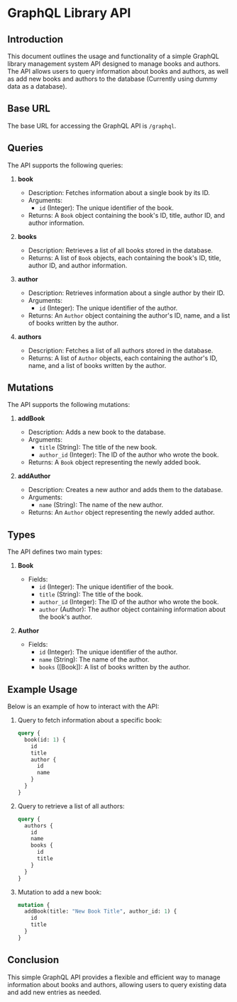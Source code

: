 # GraphQL Library API

## Introduction

This document outlines the usage and functionality of a simple GraphQL library management system API designed to manage books and authors. The API allows users to query information about books and authors, as well as add new books and authors to the database (Currently using dummy data as a database).

## Base URL

The base URL for accessing the GraphQL API is `/graphql`.

## Queries

The API supports the following queries:

1. **book**

   - Description: Fetches information about a single book by its ID.
   - Arguments:
     - `id` (Integer): The unique identifier of the book.
   - Returns: A `Book` object containing the book's ID, title, author ID, and author information.

2. **books**

   - Description: Retrieves a list of all books stored in the database.
   - Returns: A list of `Book` objects, each containing the book's ID, title, author ID, and author information.

3. **author**

   - Description: Retrieves information about a single author by their ID.
   - Arguments:
     - `id` (Integer): The unique identifier of the author.
   - Returns: An `Author` object containing the author's ID, name, and a list of books written by the author.

4. **authors**
   - Description: Fetches a list of all authors stored in the database.
   - Returns: A list of `Author` objects, each containing the author's ID, name, and a list of books written by the author.

## Mutations

The API supports the following mutations:

1. **addBook**

   - Description: Adds a new book to the database.
   - Arguments:
     - `title` (String): The title of the new book.
     - `author_id` (Integer): The ID of the author who wrote the book.
   - Returns: A `Book` object representing the newly added book.

2. **addAuthor**
   - Description: Creates a new author and adds them to the database.
   - Arguments:
     - `name` (String): The name of the new author.
   - Returns: An `Author` object representing the newly added author.

## Types

The API defines two main types:

1. **Book**

   - Fields:
     - `id` (Integer): The unique identifier of the book.
     - `title` (String): The title of the book.
     - `author_id` (Integer): The ID of the author who wrote the book.
     - `author` (Author): The author object containing information about the book's author.

2. **Author**
   - Fields:
     - `id` (Integer): The unique identifier of the author.
     - `name` (String): The name of the author.
     - `books` ([Book]): A list of books written by the author.

## Example Usage

Below is an example of how to interact with the API:

1. Query to fetch information about a specific book:

   ```graphql
   query {
     book(id: 1) {
       id
       title
       author {
         id
         name
       }
     }
   }
   ```

2. Query to retrieve a list of all authors:

   ```graphql
   query {
     authors {
       id
       name
       books {
         id
         title
       }
     }
   }
   ```

3. Mutation to add a new book:

   ```graphql
   mutation {
     addBook(title: "New Book Title", author_id: 1) {
       id
       title
     }
   }
   ```

## Conclusion
This simple GraphQL API provides a flexible and efficient way to manage information about books and authors, allowing users to query existing data and add new entries as needed.